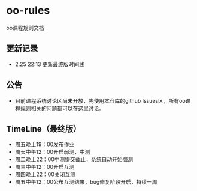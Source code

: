# oo-rules
oo课程规则文档

## 更新记录
 - 2.25 22:13 更新最终版时间线

## 公告
 - 目前课程系统讨论区尚未开放，先使用本仓库的github Issues区，所有oo课程规则相关的问题都可以在这里讨论。

## TimeLine（最终版）
 - 周五晚上19：00发布作业
 - 周天中午12：00开启弱测，中测
 - 周二晚上22：00中测提交截止，系统自动开始强测
 - 周三中午12：00开启互测
 - 周四晚上22：00关闭互测
 - 周五中午12：00公布互测结果，bug修复阶段开启，持续一周
